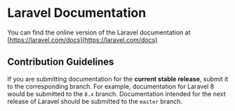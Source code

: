 # Laravel Documentation

You can find the online version of the Laravel documentation at
[https://laravel.com/docs](https://laravel.com/docs)

## Contribution Guidelines

If you are submitting documentation for the **current stable release**,
submit it to the corresponding branch. For example, documentation for
Laravel 8 would be submitted to the `8.x` branch. Documentation intended for
the next release of Laravel should be submitted to the `master` branch.
